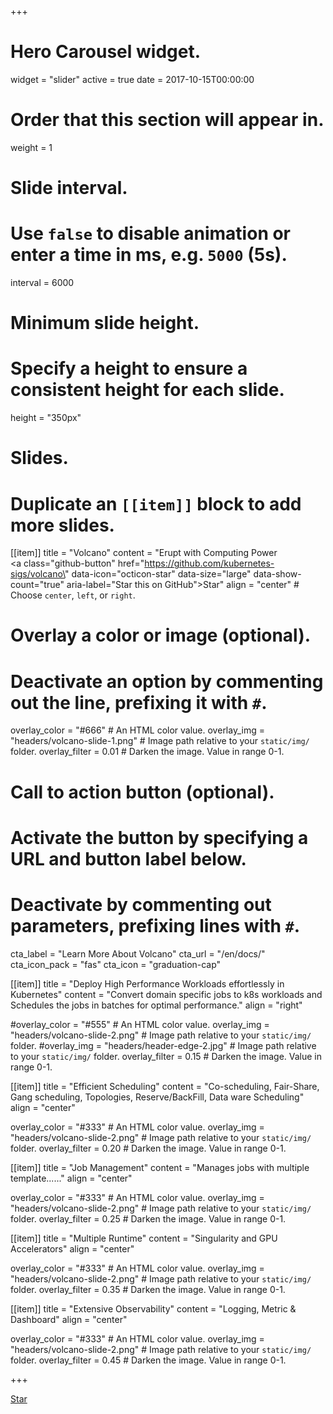 +++
# Hero Carousel widget.
widget = "slider"
active = true
date = 2017-10-15T00:00:00

# Order that this section will appear in.
weight = 1

# Slide interval.
# Use `false` to disable animation or enter a time in ms, e.g. `5000` (5s).
interval = 6000

# Minimum slide height.
# Specify a height to ensure a consistent height for each slide.
height = "350px"

# Slides.
# Duplicate an `[[item]]` block to add more slides.
[[item]]
  title = "Volcano"
  content = "Erupt with Computing Power <br /> <a class=\"github-button\" href=\"https://github.com/kubernetes-sigs/volcano\" data-icon=\"octicon-star\" data-size=\"large\" data-show-count=\"true\" aria-label=\"Star this on GitHub\">Star</a>"
  align = "center"  # Choose `center`, `left`, or `right`.

  # Overlay a color or image (optional).
  #   Deactivate an option by commenting out the line, prefixing it with `#`.
  overlay_color = "#666"  # An HTML color value.
  overlay_img = "headers/volcano-slide-1.png"  # Image path relative to your `static/img/` folder.
  overlay_filter = 0.01  # Darken the image. Value in range 0-1.

  # Call to action button (optional).
  #   Activate the button by specifying a URL and button label below.
  #   Deactivate by commenting out parameters, prefixing lines with `#`.
  cta_label = "Learn More About Volcano"
  cta_url = "/en/docs/"
  cta_icon_pack = "fas"
  cta_icon = "graduation-cap"

[[item]]
  title = "Deploy High Performance Workloads effortlessly in Kubernetes"
  content = "Convert domain specific jobs to k8s workloads and Schedules the jobs in batches for optimal performance."
  align = "right"

  #overlay_color = "#555"  # An HTML color value.
  overlay_img = "headers/volcano-slide-2.png"  # Image path relative to your `static/img/` folder.
  #overlay_img = "headers/header-edge-2.jpg"  # Image path relative to your `static/img/` folder.
  overlay_filter = 0.15  # Darken the image. Value in range 0-1.

[[item]]
  title = "Efficient Scheduling"
  content = "Co-scheduling, Fair-Share, Gang scheduling, Topologies, Reserve/BackFill, Data ware Scheduling"
  align = "center"

  overlay_color = "#333"  # An HTML color value.
  overlay_img = "headers/volcano-slide-2.png"  # Image path relative to your `static/img/` folder.
  overlay_filter = 0.20  # Darken the image. Value in range 0-1.
  
[[item]]
  title = "Job Management"
  content = "Manages jobs with multiple template......"
  align = "center"

  overlay_color = "#333"  # An HTML color value.
  overlay_img = "headers/volcano-slide-2.png"  # Image path relative to your `static/img/` folder.
  overlay_filter = 0.25  # Darken the image. Value in range 0-1.

[[item]]
  title = "Multiple Runtime"
  content = "Singularity and GPU Accelerators"
  align = "center"

  overlay_color = "#333"  # An HTML color value.
  overlay_img = "headers/volcano-slide-2.png"  # Image path relative to your `static/img/` folder.
  overlay_filter = 0.35  # Darken the image. Value in range 0-1.

[[item]]
  title = "Extensive Observability"
  content = "Logging, Metric & Dashboard"
  align = "center"

  overlay_color = "#333"  # An HTML color value.
  overlay_img = "headers/volcano-slide-2.png"  # Image path relative to your `static/img/` folder.
  overlay_filter = 0.45  # Darken the image. Value in range 0-1.

+++

<div class="mt-3">
  <a class="github-button" href="https://github.com/kubernetes-sigs/volcano" data-icon="octicon-star" data-size="large" data-show-count="true" aria-label="Star this on GitHub">Star</a>
</div>
<script async defer src="https://buttons.github.io/buttons.js"></script>
